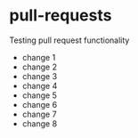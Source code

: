 # pull-requests
Testing pull request functionality
- change 1
- change 2
- change 3
- change 4
- change 5
- change 6
- change 7
- change 8